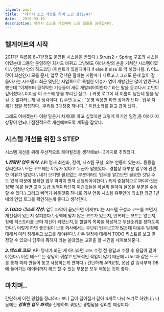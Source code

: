```yaml
---
layout: post
title:  "레거시 소스 개선을 하며 느낀 점(1/4)"
date:   2019-03-10
description: 레거시 소스를 개선하며 느낀 점들을 공유합니다.
---
```

## 헬게이트의 시작
2017년 여름쯤 6~7년정도 운영된 시스템을 받았다.\\
Struts2 + Spring 구조의 시스템이였는데 그동안 운영하던 회사도 바뀌고 그냥봐도 여러사람의 손을 거쳐간 시스템이였다.\\
엄청난 양의 하드코딩 (이벤트가 있을때마다 if else if else 로 막 넣었나봄..)\\
어느것이 최신인지 모를 문서, 업무 정책은 말하는 사람마다 다르고..\\
그래도 문제 없이 잘 돌아가는 시스템고 최근 몇년간 사업쪽으로 특별한 이슈가 없어 개발건은 많이 없겠구나 했는데 "이제부터 큼직막한 기능들이 새로 개발되어야한다." 라는 말을 듣고나서 고민이 깊어졌다.\\
더이상 이 소스에 똥을 뿌리긴 싫고.. ( 커밋 로그에 내 이름이 남는데 똥을 남길 순 없다라는게 내 생각이다. )\\
주변 동료 : "운영 적용만 하면 장애가 난다.. 업무 자체가 정말 복잡하다.. 우리팀 3대장중 하나다.." 이런소리를 듣고 겁이 났다.

그래도 어찌겠는다 이왕 맡은거 차세대!! 하고 싶었지만 그렇게 하기엔 일정,등 여러가지 상황이 안되니 점진적으로 개선해보도록 계획을 잡았다.

## 시스템 개선을 위한 3 STEP
시스템 개선을 위해 우선적으로 해야될것을 생각해보니 3가지로 추려졌다.

***1.정확한 업무 파악***\\
API 명세 최신화, 정책, 시스템 구성, 외부 연동이 있는지.. 등등을 정리한다.\\
모든 코드에는 이유가 있다고 누군가 말했었다.. 경험상 대부분 업무에 관련한 이유가 많았다.\\
내가 보기엔 필요없는 부분이라도 업무를 알고보면 필요한 것일 수 도 있게 때문에 정확한 업무 파악이 먼저 선행되어야한다.\\
특히 중점적으로 봐야하것은 정책! 예를 들면 고객 등급 정책이라던지 이런것들을 확실히 알아야 잘못된 부분을 수정할 수 있다.\\
그리고 빼먹기 쉬운것중 하나로 외부 연동 시스템 유무인데 최소한 최근 1년내의 인입 로그를 확인하는게 좋다고 생각한다.

***2.TODO 리스트 작성***\\
업무 파악이 끝났으면 이제부터는 시스템 구성과 코드를 보면서 개선점이 있는지 살펴본다.\\
정책에 맞지 않은 코드가 있는지, 반복되는 코드는 없는지,장애 히스토리를 보며 개선이 되었는지,등 할일의 목록을 작성하고 우선순위를 정하도록한다.\\
이렇게 하면 좋은점이 보통 회사에서는 주단위 업무보고가 많은데 다음주 일정에 대해서 미리 정해두고 보고를 해야된다.\\
차주 일정에 대해서 TODO 리스트를 보고 결정할 수 있으니 담주에 뭐하지 라는 쓸대없는 고민을 할 시간을 세이브해준다.  

***3.테스트 코드***\\
API 명세가 바뀐 게 아니라면 코드 수정 전 응답과 수정 후 응답이 같아야한다.\\
이런 테스트는 상당히 귀찮고 반복적인 작업이 많기 때문에 JUnit과 같은 도구를 통해 미리 만들어 놓고 사용하는게 편하다.\\
간단하게 API요청, 응답 값 검사부터 DB에 들어가는 데이터까지 체크 할 수 있는 부분은 모두 해놓는 것이 좋다.

## 마치며..
간단하게 이전 경험을 정리하다 보니 글이 길어질거 같아 4개로 나눠 쓰기로 하였다.\\
다음에는 ***정확한 업무 파악***을 진행하며 겪었던 경험담을 정리할 예정이다.